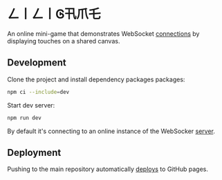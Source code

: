 # ㄥ丨ㄥ丨Ꮆ卂爪乇

An online mini-game that demonstrates WebSocket [connections](https://github.com/SubZtep/wspp) by displaying touches on a shared canvas.

## Development

Clone the project and install dependency packages packages:

```sh
npm ci --include=dev
```

Start dev server:

```sh
npm run dev
```

By default it's connecting to an online instance of the WebSocker [server](https://octopus-app-mkrwn.ondigitalocean.app/).

## Deployment

Pushing to the main repository automatically [deploys](https://github.com/SubZtep/liligame/actions/workflows/deploy.yml) to GitHub pages.
